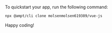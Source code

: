 To quickstart your app, run the following command: 

```bash
npx @ampt/cli clone molsenmolsen619389/vue-js
```

Happy coding!